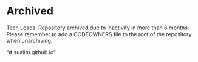 Archived
======
Tech Leads: Repository archived due to inactivity in more than 6 months.
Please remember to add a CODEOWNERS file to the root of the repository when unarchiving.

"# sualitu.github.io" 
